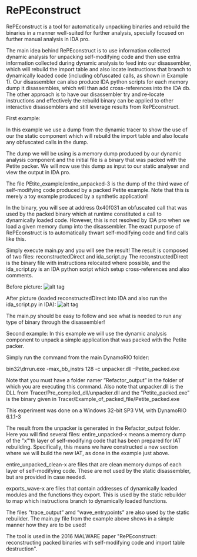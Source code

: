 # RePEconstruct

RePEconstruct is a tool for automatically unpacking binaries and rebuild the binaries in a manner well-suited for further analysis, specially focused on further manual analysis in IDA pro.

The main idea behind RePEconstruct is to use information collected dynamic analysis for unpacking self-modifying code and then use extra information collected during dynamic analysis to feed into our disassembler, which will rebuild the import table and also locate instructions that branch to dynamically loaded code (including obfuscated calls, as shown in Example 1). Our disassembler can also produce IDA python scripts for each memory dump it disassembles, which will than add cross-references into the IDA db. The other approach is to have our disassembler try and re-locate instructions and effectively the rebuild binary can be applied to other interactive disassemblers and still leverage results from RePEconstruct. 

First example: 

In this example we use a dump from the dynamic tracer to show the use of our the static component which will rebuild the import table and also locate any obfuscated calls in the dump. 

The dump we will be using is a memory dump produced by our dynamic analysis component and the initial file is a binary that was packed with the Petite packer. We will now use this dump as input to our static analyser and view the output in IDA pro. 

The file PEtite_example/entire_unpacked-3 is the dump of the third wave of self-modifying code produced by a packed Petite example. Note that this is merely a toy example produced by a synthetic application! 

In the binary, you will see at address 0x40f031 an obfuscated call that was used by the packed binary which at runtime constituted a call to dynamically loaded code. However, this is not resolved by IDA pro when we load a given memory dump into the disassembler. The exact purpose of RePEconstruct is to automatically thwart self-modifying code and find calls like this.

Simply execute main.py and you will see the result! The result is composed of two files: reconstructedDirect and ida_script.py The reconstructedDirect is the binary file with instructions relocated where possible, and the ida_script.py is an IDA python script which setup cross-references and also comments.

Before picture: 
![alt tag](http://imageshack.com/a/img921/6003/nAOlGQ.png)

After picture (loaded reconstructedDirect into IDA and also run the ida_script.py in IDA):
![alt tag](http://imageshack.com/a/img921/7296/TjrV2k.png)

The main.py should be easy to follow and see what is needed to run any type of binary through the disassembler! 

Second example:
In this example we will use the dynamic analysis component to unpack a simple application that was packed with the Petite packer. 

Simply run the command from the main DynamoRIO folder:

bin32\drrun.exe -max_bb_instrs 128 -c unpacker.dll –Petite_packed.exe

Note that you must have a folder namer ”Refactor_output” in the folder of which you are executing this command. Also note that unpacker.dll is the DLL from Tracer/Pre_compiled_dll/unpacker.dll and the ”Petite_packed.exe” is the binary given in Tracer/Example_of_packed_file/Petite_packed.exe

This experiment was done on a Windows 32-bit SP3 VM, with DynamoRIO 6.1.1-3

The result from the unpacker is generated in the Refactor_output folder. Here you will find several files: 
entire_unpacked-x means a memory dump of the ”x”'th layer of self-modifying code that has been prepared for IAT rebuilding. Specifically, this means we have constructed a new section where we will build the new IAT, as done in the example just above.

entire_unpacked_clean-x are files that are clean memory dumps of each layer of self-modifying code. These are not used by the static disassembler, but are provided in case needed.

exports_wave-x are files that contain addresses of dynamically loaded modules and the functions they export. This is used by the static rebuilder to map which instructions branch to dynamically loaded functions.

The files ”trace_output” amd ”wave_entrypoints” are also used by the static rebuilder. The main.py file from the example above shows in a simple manner how they are to be used!


The tool is used in the 2016 MALWARE paper "RePEconstruct: reconstructing packed binaries with self-modifying code and import table destruction". 
